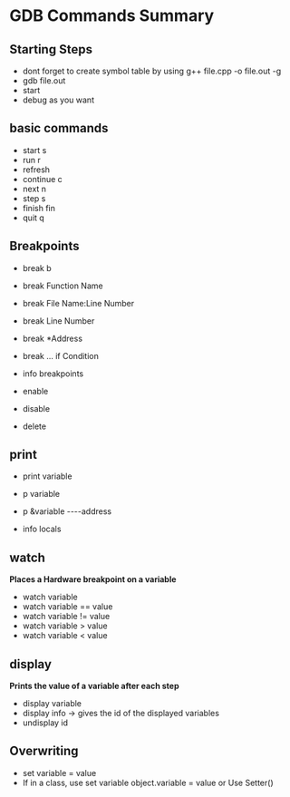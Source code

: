 # GDB Commands Summary

## Starting Steps

- dont forget to create symbol table by using g++ file.cpp -o file.out -g
- gdb file.out
- start
- debug as you want

## basic commands

- start     s
- run       r
- refresh
- continue  c
- next      n
- step      s
- finish    fin
- quit      q

## Breakpoints

- break       b
- break Function Name
- break File Name:Line Number
- break Line Number
- break *Address
- break ... if Condition

- info breakpoints
- enable
- disable
- delete

## print

- print variable  
- p variable
- p &variable  ----address

- info locals

## watch

**Places a Hardware breakpoint on a variable**

- watch variable
- watch variable == value
- watch variable != value
- watch variable > value
- watch variable < value

## display

**Prints the value of a variable after each step**

- display variable
- display info -> gives the id of the displayed variables
- undisplay id

## Overwriting

- set variable = value
- If in a class, use set variable object.variable = value or Use Setter()


